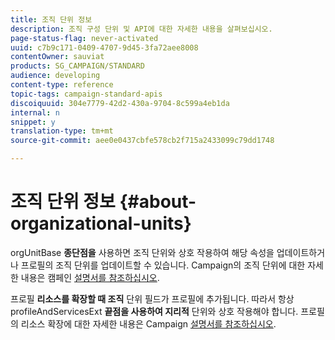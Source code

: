 ```yaml
---
title: 조직 단위 정보
description: 조직 구성 단위 및 API에 대한 자세한 내용을 살펴보십시오.
page-status-flag: never-activated
uuid: c7b9c171-0409-4707-9d45-3fa72aee8008
contentOwner: sauviat
products: SG_CAMPAIGN/STANDARD
audience: developing
content-type: reference
topic-tags: campaign-standard-apis
discoiquuid: 304e7779-42d2-430a-9704-8c599a4eb1da
internal: n
snippet: y
translation-type: tm+mt
source-git-commit: aee0e0437cbfe578cb2f715a2433099c79dd1748

---
```



# 조직 단위 정보 {#about-organizational-units}

orgUnitBase **종단점을** 사용하면 조직 단위와 상호 작용하여 해당 속성을 업데이트하거나 프로필의 조직 단위를 업데이트할 수 있습니다. Campaign의 조직 단위에 대한 자세한 내용은 캠페인 [설명서를 참조하십시오](https://helpx.adobe.com/campaign/standard/administration/using/organizational-units.html).

프로필 **리소스를 확장할 때 조직** 단위 필드가 프로필에 추가됩니다. 따라서 항상 profileAndServicesExt **끝점을 사용하여 지리적** 단위와 상호 작용해야 합니다. 프로필의 리소스 확장에 대한 자세한 내용은 Campaign [설명서를 참조하십시오](https://helpx.adobe.com/campaign/standard/administration/using/organizational-units.html#partitioning-profiles).
